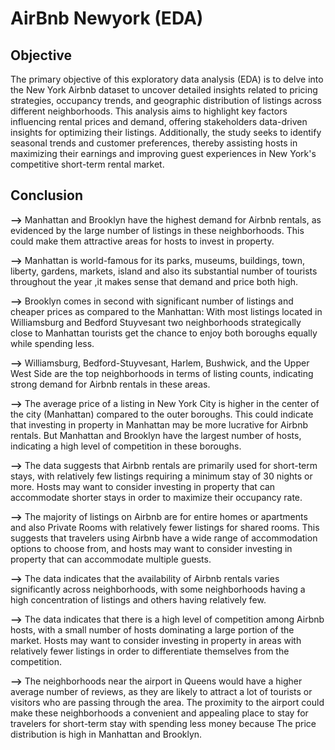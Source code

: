 # AirBnb Newyork (EDA)

## Objective ##
The primary objective of this exploratory data analysis (EDA) is to delve into the New York Airbnb dataset to uncover detailed insights related to pricing strategies, occupancy trends, and geographic distribution of listings across different neighborhoods. This analysis aims to highlight key factors influencing rental prices and demand, offering stakeholders data-driven insights for optimizing their listings. Additionally, the study seeks to identify seasonal trends and customer preferences, thereby assisting hosts in maximizing their earnings and improving guest experiences in New York's competitive short-term rental market.

## Conclusion ##
**-->** Manhattan and Brooklyn have the highest demand for Airbnb rentals, as evidenced by the large number of listings in these neighborhoods. This could make them attractive areas for hosts to invest in property.

**-->** Manhattan is world-famous for its parks, museums, buildings, town, liberty, gardens, markets, island and also its substantial number of tourists throughout the year ,it makes sense that demand and price both high.

**-->** Brooklyn comes in second with significant number of listings and cheaper prices as compared to the Manhattan: With most listings located in Williamsburg and Bedford Stuyvesant two neighborhoods strategically close to Manhattan tourists get the chance to enjoy both boroughs equally while spending less.

**-->** Williamsburg, Bedford-Stuyvesant, Harlem, Bushwick, and the Upper West Side are the top neighborhoods in terms of listing counts, indicating strong demand for Airbnb rentals in these areas.

**-->** The average price of a listing in New York City is higher in the center of the city (Manhattan) compared to the outer boroughs. This could indicate that investing in property in Manhattan may be more lucrative for Airbnb rentals. But Manhattan and Brooklyn have the largest number of hosts, indicating a high level of competition in these boroughs.

**-->** The data suggests that Airbnb rentals are primarily used for short-term stays, with relatively few listings requiring a minimum stay of 30 nights or more. Hosts may want to consider investing in property that can accommodate shorter stays in order to maximize their occupancy rate.

**-->** The majority of listings on Airbnb are for entire homes or apartments and also Private Rooms with relatively fewer listings for shared rooms. This suggests that travelers using Airbnb have a wide range of accommodation options to choose from, and hosts may want to consider investing in property that can accommodate multiple guests.

**-->** The data indicates that the availability of Airbnb rentals varies significantly across neighborhoods, with some neighborhoods having a high concentration of listings and others having relatively few.

**-->** The data indicates that there is a high level of competition among Airbnb hosts, with a small number of hosts dominating a large portion of the market. Hosts may want to consider investing in property in areas with relatively fewer listings in order to differentiate themselves from the competition.

**-->** The neighborhoods near the airport in Queens would have a higher average number of reviews, as they are likely to attract a lot of tourists or visitors who are passing through the area. The proximity to the airport could make these neighborhoods a convenient and appealing place to stay for travelers for short-term stay with spending less money because The price distribution is high in Manhattan and Brooklyn.
